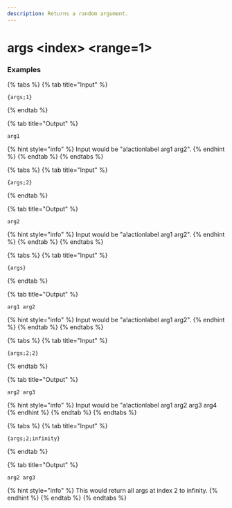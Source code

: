 ```yaml
---
description: Returns a random argument.
---
```


# args <index\> <range=1>

### Examples

{% tabs %}
{% tab title="Input" %}

```text
{args;1}
```

{% endtab %}

{% tab title="Output" %}

```text
arg1
```

{% hint style="info" %}
Input would be "a!actionlabel arg1 arg2".
{% endhint %}
{% endtab %}
{% endtabs %}

{% tabs %}
{% tab title="Input" %}

```text
{args;2}
```

{% endtab %}

{% tab title="Output" %}

```text
arg2
```

{% hint style="info" %}
Input would be "a!actionlabel arg1 arg2".
{% endhint %}
{% endtab %}
{% endtabs %}

{% tabs %}
{% tab title="Input" %}

```text
{args}
```

{% endtab %}

{% tab title="Output" %}

```text
arg1 arg2
```

{% hint style="info" %}
Input would be "a!actionlabel arg1 arg2".
{% endhint %}
{% endtab %}
{% endtabs %}

{% tabs %}
{% tab title="Input" %}

```text
{args;2;2}
```

{% endtab %}

{% tab title="Output" %}

```text
arg2 arg3
```

{% hint style="info" %}
Input would be "a!actionlabel arg1 arg2 arg3 arg4
{% endhint %}
{% endtab %}
{% endtabs %}

{% tabs %}
{% tab title="Input" %}

```text
{args;2;infinity}
```

{% endtab %}

{% tab title="Output" %}

```text
arg2 arg3
```

{% hint style="info" %}
This would return all args at index 2 to infinity.
{% endhint %}
{% endtab %}
{% endtabs %}
